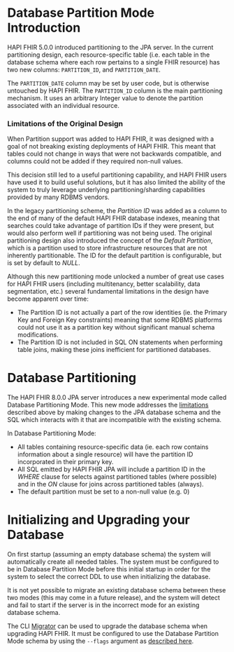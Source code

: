 # Database Partition Mode Introduction

HAPI FHIR 5.0.0 introduced partitioning to the JPA server. In the current partitioning design, each resource-specific table (i.e. each table in the database schema where each row pertains to a single FHIR resource) has two new columns: `PARTITION_ID`, and `PARTITION_DATE`.

The `PARTITION_DATE` column may be set by user code, but is otherwise untouched by HAPI FHIR. The `PARTITION_ID` column is the main partitioning mechanism. It uses an arbitrary Integer value to denote the partition associated with an individual resource.

<a name="original-limitations"/>

### Limitations of the Original Design

When Partition support was added to HAPI FHIR, it was designed with a goal of not breaking existing deployments of HAPI FHIR. This meant that tables could not change in ways that were not backwards compatible, and columns could not be added if they required non-null values.

This decision still led to a useful partitioning capability, and HAPI FHIR users have used it to build useful solutions, but it has also limited the ability of the system to truly leverage underlying partitioning/sharding capabilities provided by many RDBMS vendors. 

In the legacy partitioning scheme, the *Partition ID* was added as a column to the end of many of the default HAPI FHIR database indexes, meaning that searches could take advantage of partition IDs if they were present, but would also perform well if partitioning was not being used. The original partitioning design also introduced the concept of the _Default Partition_, which is a partition used to store infrastructure resources that are not inherently partitionable. The ID for the default partition is configurable, but is set by default to _NULL_.

Although this new partitioning mode unlocked a number of great use cases for HAPI FHIR users (including multitenancy, better scalability, data segmentation, etc.) several fundamental limitations in the design have become apparent over time:

* The Partition ID is not actually a part of the row identities (ie. the Primary Key and Foreign Key constraints) meaning that some RDBMS platforms could not use it as a partition key without significant manual schema modifications.
* The Partition ID is not included in SQL ON statements when performing table joins, making these joins inefficient for partitioned databases.

# Database Partitioning

The HAPI FHIR 8.0.0 JPA server introduces a new experimental mode called Database Partitioning Mode. This new mode addresses the [limitations](#original-limitations) described above by making changes to the JPA database schema and the SQL which interacts with it that are incompatible with the existing schema.

In Database Partitioning Mode:

* All tables containing resource-specific data (ie. each row contains information about a single resource) will have the partition ID incorporated in their primary key.
* All SQL emitted by HAPI FHIR JPA will include a partition ID in the _WHERE_ clause for selects against partitioned tables (where possible) and in the _ON_ clause for joins across partitioned tables (always).
* The default partition must be set to a non-null value (e.g. 0)

# Initializing and Upgrading your Database

On first startup (assuming an empty database schema) the system will automatically create all needed tables. The system must be configured to be in Database Partition Mode before this initial startup in order for the system to select the correct DDL to use when initializing the database.

It is not yet possible to migrate an existing database schema between these two modes (this may come in a future release), and the system will detect and fail to start if the server is in the incorrect mode for an existing database schema.

The CLI [Migrator](../server_jpa/upgrading.md) can be used to upgrade the database schema when upgrading HAPI FHIR. It must be configured to use the Database Partition Mode schema by using the `--flags` argument as [described here](../server_jpa/upgrading.md#database-partition-mode).

